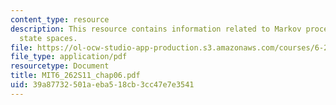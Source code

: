 ```yaml
---
content_type: resource
description: This resource contains information related to Markov processes with countable
  state spaces.
file: https://ol-ocw-studio-app-production.s3.amazonaws.com/courses/6-262-discrete-stochastic-processes-spring-2011/39a87732501aeba518cb3cc47e7e3541_MIT6_262S11_chap06.pdf
file_type: application/pdf
resourcetype: Document
title: MIT6_262S11_chap06.pdf
uid: 39a87732-501a-eba5-18cb-3cc47e7e3541
---
```

